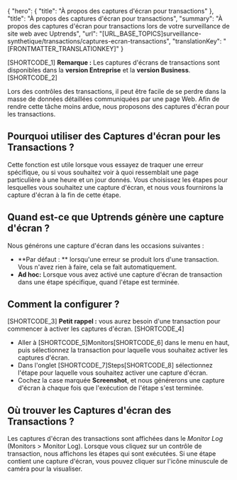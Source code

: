 {
  "hero": {
    "title": "À propos des captures d'écran pour transactions"
  },
  "title": "À propos des captures d'écran pour transactions",
  "summary": "À propos des captures d'écran pour transactions lors de votre surveillance de site web avec Uptrends",
  "url": "[URL_BASE_TOPICS]surveillance-synthetique/transactions/captures-ecran-transactions",
  "translationKey": "[FRONTMATTER_TRANSLATIONKEY]"
}

[SHORTCODE_1]
**Remarque :** Les captures d'écrans de transactions sont disponibles dans la **version Entreprise** et la **version Business**.
[SHORTCODE_2]

Lors des contrôles des transactions, il peut être facile de se perdre dans la masse de données détaillées communiquées par une page Web. Afin de rendre cette tâche moins ardue, nous proposons des captures d'écran pour les transactions.

## Pourquoi utiliser des Captures d'écran pour les Transactions ?

Cette fonction est utile lorsque vous essayez de traquer une erreur spécifique, ou si vous souhaitez voir à quoi ressemblait une page particulière à une heure et un jour donnés. Vous choisissez les étapes pour lesquelles vous souhaitez une capture d'écran, et nous vous fournirons la capture d'écran à la fin de cette étape.

## Quand est-ce que Uptrends génère une capture d'écran ?

Nous générons une capture d'écran dans les occasions suivantes :

-   **Par défaut : ** lorsqu'une erreur se produit lors d'une transaction. Vous n'avez rien à faire, cela se fait automatiquement.
-   **Ad hoc:** Lorsque vous avez activé une capture d'écran de transaction dans une étape spécifique, quand l'étape est terminée.

## Comment la configurer ?

[SHORTCODE_3]
**Petit rappel :** vous aurez besoin d'une transaction pour commencer à activer les captures d'écran.
[SHORTCODE_4]

-   Aller à [SHORTCODE_5]Monitors[SHORTCODE_6] dans le menu en haut, puis sélectionnez la transaction pour laquelle vous souhaitez activer les captures d'écran.
-   Dans l'onglet [SHORTCODE_7]Steps[SHORTCODE_8] sélectionnez l'étape pour laquelle vous souhaitez activer une capture d'écran.
-   Cochez la case marquée **Screenshot**, et nous générerons une capture d'écran à chaque fois que l'exécution de l'étape s'est terminée.

## Où trouver les Captures d'écran des Transactions ?

Les captures d'écran des transactions sont affichées dans le *Monitor Log* (Monitors > Monitor Log). Lorsque vous cliquez sur un contrôle de transaction, nous affichons les étapes qui sont exécutées. Si une étape contient une capture d'écran, vous pouvez cliquer sur l'icône minuscule de caméra pour la visualiser.

